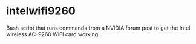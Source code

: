 # intelwifi9260
Bash script that runs commands from a NVIDIA forum post to get the Intel wireless AC-9260 WiFI card working.
